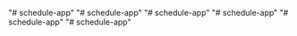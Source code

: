 "# schedule-app" 
"# schedule-app" 
"# schedule-app" 
"# schedule-app" 
"# schedule-app" 
"# schedule-app" 
